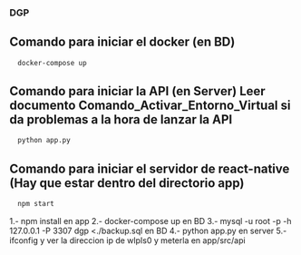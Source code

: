 ### DGP
## Comando para iniciar el docker (en BD) 
```bash
  docker-compose up
```
## Comando para iniciar la API (en Server) Leer documento Comando_Activar_Entorno_Virtual si da problemas a la hora de lanzar la API 
```bash
  python app.py
```


## Comando para iniciar el servidor de react-native (Hay que estar dentro del directorio app)
```bash
  npm start
```

1.- npm install en app
2.- docker-compose up en BD
3.- mysql -u root -p -h 127.0.0.1 -P 3307 dgp <./backup.sql en BD
4.- python app.py en server
5.- ifconfig y ver la direccion ip de wlpIs0 y meterla en app/src/api
